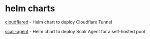 # helm charts


[cloudflared](./charts/cloudflared) - Helm chart to deploy Cloudflare Tunnel

[scalr-agent](./charts/scalr-agent) - Helm chart to deploy Scalr Agent for a self-hosted pool